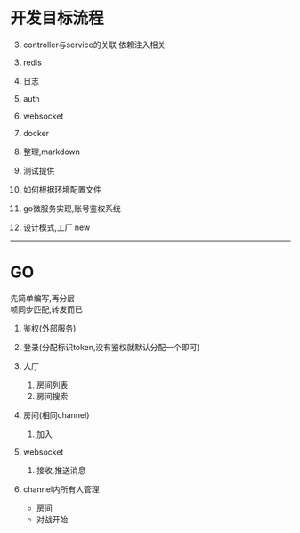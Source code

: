 # 开发目标流程
<!-- 1. gin生成项目(没有脚手架),目录构造 -->
<!-- 1. 简单路由 -->
<!-- 2. 配置文件 -->
3. controller与service的关联
依赖注入相关
<!-- 2. db
    * gorm迁移 -->
3. redis
4. 日志
5. auth
6. websocket
7. docker
8. 整理,markdown
9. 测试提供

9. 如何根据环境配置文件
10. go微服务实现,账号鉴权系统
11. 设计模式,工厂 new 
***
# GO

先简单编写,再分层  
帧同步匹配,转发而已

1. 鉴权(外部服务)  
2. 登录(分配标识token,没有鉴权就默认分配一个即可)
3. 大厅
    1. 房间列表
    2. 房间搜索
4. 房间(相同channel)
    1. 加入

5. websocket 
    1. 接收,推送消息    

1. channel内所有人管理
    * 房间
    * 对战开始